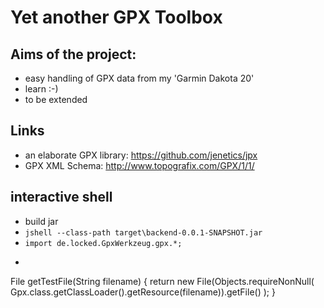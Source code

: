 # Yet another GPX Toolbox

## Aims of the project:
- easy handling of GPX data from my 'Garmin Dakota 20'
- learn :-)
- to be extended

## Links
- an elaborate GPX library: https://github.com/jenetics/jpx
- GPX XML Schema: http://www.topografix.com/GPX/1/1/

## interactive shell
- build jar
- ```jshell --class-path target\backend-0.0.1-SNAPSHOT.jar```
- ```import de.locked.GpxWerkzeug.gpx.*; ```
- ```
File getTestFile(String filename) {
    return new File(Objects.requireNonNull(
            Gpx.class.getClassLoader().getResource(filename)).getFile()
    );
}

```
